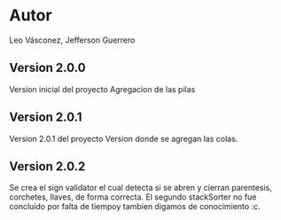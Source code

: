 # Autor
Leo Vásconez, Jefferson Guerrero
## Version 2.0.0
Version inicial del proyecto
Agregacion de las pilas

## Version 2.0.1
Version 2.0.1 del proyecto
Version donde se agregan las colas.

## Version 2.0.2
Se crea el sign validator el cual detecta si se abren y cierran parentesis, corchetes, llaves, de forma correcta.
El segundo stackSorter no fue concluido por falta de tiempoy tambien digamos de conocimiento :c.